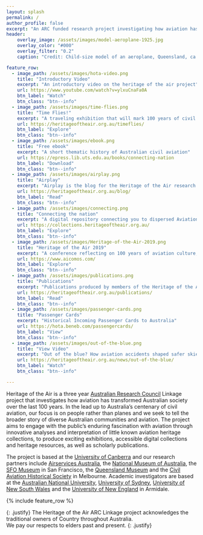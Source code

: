 ```yaml
---
layout: splash
permalink: /
author_profile: false
excerpt: "An ARC funded research project investigating how aviation has transformed Australian society over the last 100 years."
header:
    overlay_image: /assets/images/model-aeroplane-1925.jpg
    overlay_color: "#000"
    overlay_filter: "0.2"
    caption: "Credit: Child-size model of an aeroplane, Queensland, ca. 1925, John Oxley Library, State Library of Queensland, <[https://trove.nla.gov.au/version/47951277](https://trove.nla.gov.au/version/47951277)>"

feature_row:
  - image_path: /assets/images/hota-video.png
    title: "Introductory Video"
    excerpt: "An introductory video on the heritage of the air project"
    url: https://www.youtube.com/watch?v=ylxuCnaFa0A
    btn_label: "Watch"
    btn_class: "btn--info"
  - image_path: /assets/images/time-flies.png
    title: "Time Flies!"
    excerpt: "A traveling exhibition that will mark 100 years of civil aviation in Australia."
    url: https://heritageoftheair.org.au/timeflies/
    btn_label: "Explore"
    btn_class: "btn--info"
  - image_path: /assets/images/ebook.png
    title: "Free ebook"
    excerpt: "A short thematic history of Australian civil aviation"
    url: https://epress.lib.uts.edu.au/books/connecting-nation
    btn_label: "Download"
    btn_class: "btn--info"
  - image_path: /assets/images/airplay.png
    title: "Airplay"
    excerpt: "Airplay is the blog for the Heritage of the Air research team."
    url: https://heritageoftheair.org.au/blog/
    btn_label: "Read"
    btn_class: "btn--info"
  - image_path: /assets/images/connecting.png
    title: "Connecting the nation"
    excerpt: "A digital repository connecting you to dispersed Aviation heritage collections"
    url: https://collections.heritageoftheair.org.au/
    btn_label: "Explore"
    btn_class: "btn--info"
  - image_path: /assets/images/Heritage-of-the-Air-2019.png
    title: "Heritage of the Air 2019"
    excerpt: "A conference reflecting on 100 years of aviation culture, history, heritage and design."
    url: https://www.aicomos.com/
    btn_label: "Explore"
    btn_class: "btn--info"
  - image_path: /assets/images/publications.png
    title: "Publications"
    excerpt: "Publications produced by members of the Heritage of the Air research team."
    url: https://heritageoftheair.org.au/publications/
    btn_label: "Read"
    btn_class: "btn--info"
  - image_path: /assets/images/passenger-cards.png
    title: "Passenger Cards"
    excerpt: "Historical Incoming Passenger Cards to Australia"
    url: https://hota.beneb.com/passengercards/
    btn_label: "View"
    btn_class: "btn--info"
  - image_path: /assets/images/out-of-the-blue.png
    title: "View Video"
    excerpt: "Out of the blue? How aviation accidents shaped safer skies"
    url: https://heritageoftheair.org.au/news/out-of-the-blue/
    btn_label: "Watch"
    btn_class: "btn--info"

---
```


Heritage of the Air is a three year [Australian Research Council](https://www.arc.gov.au/) Linkage project that investigates how aviation has transformed Australian society over the last 100 years. In the lead up to Australia’s centenary of civil aviation, our focus is on people rather than planes and we seek to tell the broader story of diverse Australian communities and aviation. The project aims to engage with the public’s enduring fascination with aviation through innovative analyses and interpretation of little known aviation heritage collections, to produce exciting exhibitions, accessible digital collections and heritage resources, as well as scholarly publications.

The project is based at the [University of Canberra](https://www.canberra.edu.au/) and our research partners include [Airservices Australia](https://www.airservicesaustralia.com/), the [National Museum of Australia](https://www.nma.gov.au/), the [SFO Museum](https://www.sfomuseum.org/) in San Francisco, the [Queensland Museum](https://www.qm.qld.gov.au/) and the [Civil Aviation Historical Society](http://www.airwaysmuseum.com/) in Melbourne. Academic investigators are based at the [Australian National University](https://www.anu.edu.au/), [University of Sydney](https://www.sydney.edu.au/), [University of New South Wales](https://www.unsw.edu.au/) and the [University of New England](https://www.une.edu.au/) in Armidale.

{% include feature_row %}

{: .justify}
The Heritage of the Air ARC Linkage project acknowledges the traditional owners of Country throughout Australia.  
We pay our respects to elders past and present.
{: .justify}